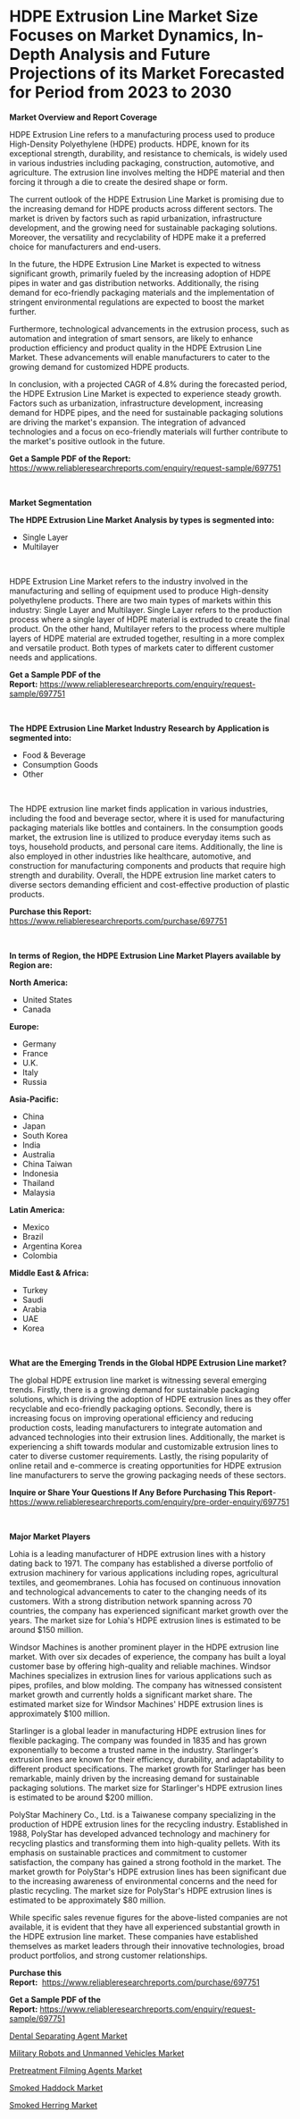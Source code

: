 <p><h1>HDPE Extrusion Line Market Size Focuses on Market Dynamics, In-Depth Analysis and Future Projections of its Market Forecasted for Period from 2023 to 2030</h1></p><p><strong>Market Overview and Report Coverage</strong></p>
<p><p>HDPE Extrusion Line refers to a manufacturing process used to produce High-Density Polyethylene (HDPE) products. HDPE, known for its exceptional strength, durability, and resistance to chemicals, is widely used in various industries including packaging, construction, automotive, and agriculture. The extrusion line involves melting the HDPE material and then forcing it through a die to create the desired shape or form.</p><p>The current outlook of the HDPE Extrusion Line Market is promising due to the increasing demand for HDPE products across different sectors. The market is driven by factors such as rapid urbanization, infrastructure development, and the growing need for sustainable packaging solutions. Moreover, the versatility and recyclability of HDPE make it a preferred choice for manufacturers and end-users.</p><p>In the future, the HDPE Extrusion Line Market is expected to witness significant growth, primarily fueled by the increasing adoption of HDPE pipes in water and gas distribution networks. Additionally, the rising demand for eco-friendly packaging materials and the implementation of stringent environmental regulations are expected to boost the market further.</p><p>Furthermore, technological advancements in the extrusion process, such as automation and integration of smart sensors, are likely to enhance production efficiency and product quality in the HDPE Extrusion Line Market. These advancements will enable manufacturers to cater to the growing demand for customized HDPE products.</p><p>In conclusion, with a projected CAGR of 4.8% during the forecasted period, the HDPE Extrusion Line Market is expected to experience steady growth. Factors such as urbanization, infrastructure development, increasing demand for HDPE pipes, and the need for sustainable packaging solutions are driving the market's expansion. The integration of advanced technologies and a focus on eco-friendly materials will further contribute to the market's positive outlook in the future.</p></p>
<p><strong>Get a Sample PDF of the Report:</strong> <a href="https://www.reliableresearchreports.com/enquiry/request-sample/697751">https://www.reliableresearchreports.com/enquiry/request-sample/697751</a></p>
<p>&nbsp;</p>
<p><strong>Market Segmentation</strong></p>
<p><strong>The HDPE Extrusion Line Market Analysis by types is segmented into:</strong></p>
<p><ul><li>Single Layer</li><li>Multilayer</li></ul></p>
<p>&nbsp;</p>
<p><p>HDPE Extrusion Line Market refers to the industry involved in the manufacturing and selling of equipment used to produce High-density polyethylene products. There are two main types of markets within this industry: Single Layer and Multilayer. Single Layer refers to the production process where a single layer of HDPE material is extruded to create the final product. On the other hand, Multilayer refers to the process where multiple layers of HDPE material are extruded together, resulting in a more complex and versatile product. Both types of markets cater to different customer needs and applications.</p></p>
<p><strong>Get a Sample PDF of the Report:</strong>&nbsp;<a href="https://www.reliableresearchreports.com/enquiry/request-sample/697751">https://www.reliableresearchreports.com/enquiry/request-sample/697751</a></p>
<p>&nbsp;</p>
<p><strong>The HDPE Extrusion Line Market Industry Research by Application is segmented into:</strong></p>
<p><ul><li>Food & Beverage</li><li>Consumption Goods</li><li>Other</li></ul></p>
<p>&nbsp;</p>
<p><p>The HDPE extrusion line market finds application in various industries, including the food and beverage sector, where it is used for manufacturing packaging materials like bottles and containers. In the consumption goods market, the extrusion line is utilized to produce everyday items such as toys, household products, and personal care items. Additionally, the line is also employed in other industries like healthcare, automotive, and construction for manufacturing components and products that require high strength and durability. Overall, the HDPE extrusion line market caters to diverse sectors demanding efficient and cost-effective production of plastic products.</p></p>
<p><strong>Purchase this Report:</strong>&nbsp; <a href="https://www.reliableresearchreports.com/purchase/697751">https://www.reliableresearchreports.com/purchase/697751</a></p>
<p>&nbsp;</p>
<p><strong>In terms of Region, the HDPE Extrusion Line Market Players available by Region are:</strong></p>
<p>
    <p> <strong> North America: </strong>
        <ul>
            <li>United States</li>
            <li>Canada</li>
        </ul>
        </p> 
    <p> <strong> Europe: </strong>
        <ul>
            <li>Germany</li>
            <li>France</li>
            <li>U.K.</li>
            <li>Italy</li>
            <li>Russia</li>
        </ul>
        </p> 
    <p> <strong> Asia-Pacific: </strong>
        <ul>
            <li>China</li>
            <li>Japan</li>
            <li>South Korea</li>
            <li>India</li>
            <li>Australia</li>
            <li>China Taiwan</li>
            <li>Indonesia</li>
            <li>Thailand</li>
            <li>Malaysia</li>
        </ul>
        </p> 
    <p> <strong> Latin America: </strong>
        <ul>
            <li>Mexico</li>
            <li>Brazil</li>
            <li>Argentina Korea</li>
            <li>Colombia</li>
        </ul>
        </p> 
    <p> <strong> Middle East & Africa: </strong>
        <ul>
            <li>Turkey</li>
            <li>Saudi</li>
            <li>Arabia</li>
            <li>UAE</li>
            <li>Korea</li>
        </ul>
    </p>
    </p>
<p>&nbsp;</p>
<p><strong>What are the Emerging Trends in the Global HDPE Extrusion Line market?</strong></p>
<p><p>The global HDPE extrusion line market is witnessing several emerging trends. Firstly, there is a growing demand for sustainable packaging solutions, which is driving the adoption of HDPE extrusion lines as they offer recyclable and eco-friendly packaging options. Secondly, there is increasing focus on improving operational efficiency and reducing production costs, leading manufacturers to  integrate automation and advanced technologies into their extrusion lines. Additionally, the market is experiencing a shift towards modular and customizable extrusion lines to cater to diverse customer requirements. Lastly, the rising popularity of online retail and e-commerce is creating opportunities for HDPE extrusion line manufacturers to serve the growing packaging needs of these sectors.</p></p>
<p><strong>Inquire or Share Your Questions If Any Before Purchasing This Report</strong>- <a href="https://www.reliableresearchreports.com/enquiry/pre-order-enquiry/697751">https://www.reliableresearchreports.com/enquiry/pre-order-enquiry/697751</a></p>
<p>&nbsp;</p>
<p><strong>Major Market Players</strong></p>
<p><p>Lohia is a leading manufacturer of HDPE extrusion lines with a history dating back to 1971. The company has established a diverse portfolio of extrusion machinery for various applications including ropes, agricultural textiles, and geomembranes. Lohia has focused on continuous innovation and technological advancements to cater to the changing needs of its customers. With a strong distribution network spanning across 70 countries, the company has experienced significant market growth over the years. The market size for Lohia's HDPE extrusion lines is estimated to be around $150 million.</p><p>Windsor Machines is another prominent player in the HDPE extrusion line market. With over six decades of experience, the company has built a loyal customer base by offering high-quality and reliable machines. Windsor Machines specializes in extrusion lines for various applications such as pipes, profiles, and blow molding. The company has witnessed consistent market growth and currently holds a significant market share. The estimated market size for Windsor Machines' HDPE extrusion lines is approximately $100 million.</p><p>Starlinger is a global leader in manufacturing HDPE extrusion lines for flexible packaging. The company was founded in 1835 and has grown exponentially to become a trusted name in the industry. Starlinger's extrusion lines are known for their efficiency, durability, and adaptability to different product specifications. The market growth for Starlinger has been remarkable, mainly driven by the increasing demand for sustainable packaging solutions. The market size for Starlinger's HDPE extrusion lines is estimated to be around $200 million.</p><p>PolyStar Machinery Co., Ltd. is a Taiwanese company specializing in the production of HDPE extrusion lines for the recycling industry. Established in 1988, PolyStar has developed advanced technology and machinery for recycling plastics and transforming them into high-quality pellets. With its emphasis on sustainable practices and commitment to customer satisfaction, the company has gained a strong foothold in the market. The market growth for PolyStar's HDPE extrusion lines has been significant due to the increasing awareness of environmental concerns and the need for plastic recycling. The market size for PolyStar's HDPE extrusion lines is estimated to be approximately $80 million.</p><p>While specific sales revenue figures for the above-listed companies are not available, it is evident that they have all experienced substantial growth in the HDPE extrusion line market. These companies have established themselves as market leaders through their innovative technologies, broad product portfolios, and strong customer relationships.</p></p>
<p><strong>Purchase this Report:</strong>&nbsp;&nbsp;<a href="https://www.reliableresearchreports.com/purchase/697751">https://www.reliableresearchreports.com/purchase/697751</a></p>
<p></p>
<p><strong>Get a Sample PDF of the Report:</strong>&nbsp;<a href="https://www.reliableresearchreports.com/enquiry/request-sample/697751">https://www.reliableresearchreports.com/enquiry/request-sample/697751</a></p>
<p><p><a href="https://www.linkedin.com/pulse/dental-separating-agent-market-size-growth-forecast-from-2023/">Dental Separating Agent Market</a></p><p><a href="https://www.linkedin.com/pulse/military-robots-unmanned-vehicles-market-size-share-global/">Military Robots and Unmanned Vehicles Market</a></p><p><a href="https://www.linkedin.com/pulse/pretreatment-filming-agents-market-research-report-unlocks/">Pretreatment Filming Agents Market</a></p><p><a href="https://medium.com/@catherinemartinez15/smoked-haddock-market-size-growth-forecast-2023-2030-25ee85dd65eb">Smoked Haddock Market</a></p><p><a href="https://medium.com/@candiceveum/smoked-herring-market-size-growth-forecast-2023-2030-dd4e20841390">Smoked Herring Market</a></p></p>